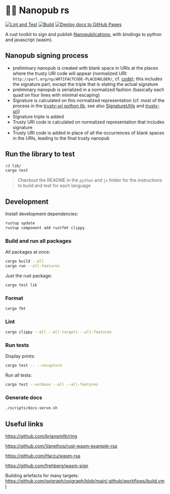 # 🔬🦀 Nanopub rs

[![Lint and Test](https://github.com/vemonet/nanopub-rs/actions/workflows/test.yml/badge.svg)](https://github.com/vemonet/nanopub-rs/actions/workflows/test.yml) [![Build](https://github.com/vemonet/nanopub-rs/actions/workflows/build.yml/badge.svg)](https://github.com/vemonet/nanopub-rs/actions/workflows/build.yml) [![Deploy docs to GitHub Pages](https://github.com/vemonet/nanopub-rs/actions/workflows/docs.yml/badge.svg)](https://github.com/vemonet/nanopub-rs/actions/workflows/docs.yml)

A rust toolkit to sign and publish [Nanopublications](https://nanopub.net), with bindings to python and javascript (wasm).

## Nanopub signing process

- preliminary nanopub is created with blank space in URIs at the places where the trusty URI code will appear (normalized URI: `http://purl.org/np/ARTIFACTCODE-PLACEHOLDER/`, cf. [code](https://github.com/Nanopublication/nanopub-java/blob/22bba0e79508309f1c6163970f49ab596beadeb0/src/main/java/org/nanopub/trusty/TempUriReplacer.java#L12)); this includes the signature part, except the triple that is stating the actual signature
- preliminary nanopub is serialized in a normalized fashion (basically each quad on four lines with minimal escaping)
- Signature is calculated on this normalized representation (cf. most of the process in the [trusty-uri python lib](https://github.dev/trustyuri/trustyuri-python/blob/9f29732c4abae9d630d36e6da24720e02f543ebf/trustyuri/rdf/RdfHasher.py#L15), see also [SignatureUtils](https://github.com/Nanopublication/nanopub-java/blob/22bba0e79508309f1c6163970f49ab596beadeb0/src/main/java/org/nanopub/extra/security/SignatureUtils.java#L196) and [trusty-uri](https://github.com/trustyuri/trustyuri-java/blob/08b61fbb13d20a5cbefde617bd9a9e9b0b03d780/src/main/java/net/trustyuri/rdf/RdfHasher.java#L86))
- Signature triple is added
- Trusty URI code is calculated on normalized representation that includes signature
- Trusty URI code is added in place of all the occurrences of blank spaces in the URIs, leading to the final trusty nanopub

## Run the library to test

```bash
cd lib/
cargo test
```

> Checkout the README in the `python` and `js` folder for the instructions to build and test for each language

## Development

Install development dependencies:
```bash
rustup update
rustup component add rustfmt clippy
```

### Build and run all packages

All packages at once:

```bash
cargo build --all
cargo run --all-features
```

Just the rust package:

```bash
cargo test lib
```

### Format

```bash
cargo fmt
```

### Lint

```bash
cargo clippy --all --all-targets --all-features
```

### Run tests

Display prints:

```bash
cargo test -- --nocapture
```

Run all tests:

```bash
cargo test --verbose --all --all-features
```

### Generate docs

```bash
./scripts/docs-serve.sh
```

## Useful links

https://github.com/briansmith/ring

https://github.com/Vanethos/rust-wasm-example-rsa

https://github.com/Harzu/wasm-rsa

https://github.com/frehberg/wasm-sign

Building artefacts for many targets: https://github.com/oxigraph/oxigraph/blob/main/.github/workflows/build.yml
